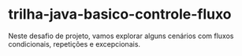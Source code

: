 # trilha-java-basico-controle-fluxo
Neste desafio de projeto, vamos explorar alguns cenários com fluxos condicionais, repetições e excepcionais.
